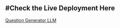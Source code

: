 #Check the Live Deployment Here
------------------------------------
[Question Generator LLM](https://question-generator-llm.vercel.app/)
